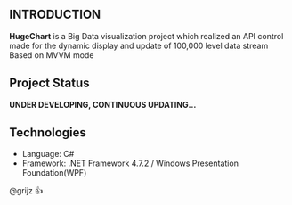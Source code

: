 ## INTRODUCTION
__HugeChart__ is a Big Data visualization project which realized an API control made for the dynamic display and update of 100,000 level data stream
Based on MVVM mode 

## Project Status
__UNDER DEVELOPING, CONTINUOUS UPDATING...__

## Technologies
* Language: C#
* Framework: .NET Framework 4.7.2 / Windows Presentation Foundation(WPF)

@grijz :+1: 
